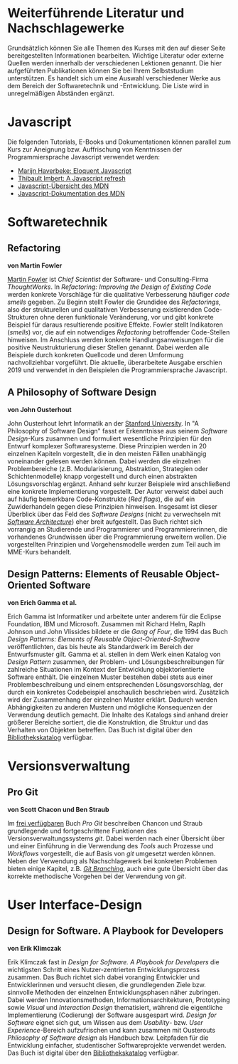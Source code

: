 # Weiterführende Literatur und Nachschlagewerke

Grundsätzlich können Sie alle Themen des Kurses mit den auf dieser Seite bereitgestellten Informationen bearbeiten. Wichtige Literatur oder externe Quellen werden innerhalb der verschiedenen Lektionen genannt. Die hier aufgeführten Publikationen können Sie bei Ihrem Selbststudium unterstützen. Es handelt sich um eine Auswahl verschiedener Werke aus dem Bereich der Softwaretechnik und -Entwicklung. Die Liste wird in unregelmäßigen Abständen ergänzt. 

# Javascript

Die folgenden Tutorials, E-Books und Dokumentationen können parallel zum Kurs zur Aneignung bzw. Auffrischung von Kenntnissen der Programmiersprache Javascript verwendet werden:

- [Marijn Haverbeke: Eloquent Javascript](http://eloquentjavascript.net/)
- [Thibault Imbert: A Javascript refresh](http://typedarray.org/javascript-refresh/)
- [Javascript-Übersicht des MDN](https://developer.mozilla.org/en-US/docs/Web/JavaScript/Guide)
- [Javascript-Dokumentation des MDN](https://developer.mozilla.org/en-US/docs/Web/JavaScript/Reference)

# Softwaretechnik

## Refactoring
**von Martin Fowler**

[Martin Fowler](https://martinfowler.com/) ist *Chief Scientist* der Software- und Consulting-Firma *ThoughtWorks*. In *Refactoring: Improving the Design of Existing Code* werden konkrete Vorschläge für die qualitative Verbesserung häufiger *code smells* gegeben. Zu Beginn stellt Fowler die Grundidee des *Refactorings*, also der strukturellen und qualitativen Verbesserung existierenden Code-Strukturen ohne deren funktionale Veränderung, vor und gibt konkrete Beispiel für daraus resultierende positive Effekte. Fowler stellt Indikatoren (*smells*) vor, die auf ein notwendiges *Refactoring* betroffender Code-Stellen hinweisen. Im Anschluss werden konkrete Handlungsanweisungen für die positive Neustrukturierung dieser Stellen genannt. Dabei werden alle Beispiele durch konkreten Quellcode und deren Umformung nachvollziehbar vorgeführt. Die aktuelle, überarbeitete Ausgabe erschien 2019 und verwendet in den Beispielen die Programmiersprache Javascript.

## A Philosophy of Software Design 
**von John Ousterhout**

John Ousterhout lehrt Informatik an der [Stanford University](https://web.stanford.edu/~ouster/cgi-bin/home.php). In "A Philosophy of Software Design" fasst er Erkenntnisse aus seinem *Software Design*-Kurs zusammen und formuliert wesentliche Prinzipien für den Entwurf komplexer Softwaresysteme. Diese Prinzipien werden in 20 einzelnen Kapiteln vorgestellt, die in den meisten Fällen unabhängig voneinander gelesen werden können. Dabei werden die einzelnen Problembereiche (z.B. Modularisierung, Abstraktion, Strategien oder Schichtenmodelle) knapp vorgestellt und durch einen abstrakten Lösungsvorschlag ergänzt. Anhand sehr kurzer Beispiele wird anschließend eine konkrete Implementierung vorgestellt. Der Autor verweist dabei auch auf häufig bemerkbare Code-Konstrukte (*Red flags*), die auf ein Zuwiderhandeln gegen diese Prinzipien hinweisen. Insgesamt ist dieser Überblick über das Feld des *Software Designs* (nicht zu verwechseln mit [*Software Architecture*](https://stackoverflow.com/questions/704855/software-design-vs-software-architecture#704909)) eher breit aufgestellt. Das Buch richtet sich vorrangig an Studierende und Programmierer und Programmiererinnen, die vorhandenes Grundwissen über die Programmierung erweitern wollen. Die vorgestellten Prinzipien und Vorgehensmodelle werden zum Teil auch im MME-Kurs behandelt. 

## Design Patterns: Elements of Reusable Object-Oriented Software
**von Erich Gamma et al.**

Erich Gamma ist Informatiker und arbeitete unter anderem für die Eclipse Foundation, IBM und Microsoft. Zusammen mit Richard Helm, Raplh Johnson und John Vlissides bildete er die *Gang of Four*, die 1994 das Buch *Design Patterns: Elements of Reusable Object-Oriented-Software* veröffentlichten, das bis heute als Standardwerk im Bereich der Entwurfsmuster gilt. Gamma et al. stellen in dem Werk einen Katalog von *Design Pattern* zusammen, der Problem- und Lösungsbeschreibungen für zahlreiche Situationen im Kontext der Entwicklung objektorientierte Software enthält. Die einzelnen Muster bestehen dabei stets aus einer Problembeschreibung und einem entsprechenden Lösungsvorschlag, der durch ein konkretes Codebeispiel anschaulich beschrieben wird. Zusätzlich wird der Zusammenhang der einzelnen Muster erklärt. Dadurch werden Abhängigkeiten zu anderen Mustern und mögliche Konsequenzen der Verwendung deutlich gemacht. Die Inhalte des Katalogs sind anhand dreier größerer Bereiche sortiert, die die Konstruktion, die Struktur und das Verhalten von Objekten betreffen. Das Buch ist digital über den [Bibliothekskatalog](https://www.regensburger-katalog.de/TouchPoint/perma.do?q=+1035%3D%22BV037353408%22+IN+%5B2%5D&v=ubr&l=de) verfügbar.

# Versionsverwaltung

## Pro Git
**von Scott Chacon und Ben Straub**

Im [frei verfügbaren](https://git-scm.com/book/en/v2) Buch *Pro Git* beschreiben Chancon und Straub grundlegende und fortgeschrittene Funktionen des Versionsverwaltungssystems *git*. Dabei werden nach einer Übersicht über und einer Einführung in die Verwendung des *Tools*  auch Prozesse und *Workflows* vorgestellt, die auf Basis von *git* umgesetzt werden können. Neben der Verwendung als Nachschlagewerk bei konkreten Problemen bieten einige Kapitel, z.B. [*Git Branching*](https://git-scm.com/book/en/v2/Git-Branching-Branches-in-a-Nutshell), auch eine gute Übersicht über das korrekte methodische Vorgehen bei der Verwendung von *git*.

# User Interface-Design

## Design for Software. A Playbook for Developers
**von Erik Klimczak**

Erik Klimczak fast in *Design for Software. A Playbook for Developers* die wichtigsten Schritt eines Nutzer-zentrierten Entwicklungsprozess zusammen. Das Buch richtet sich dabei voranging Entwickler und Entwicklerinnen und versucht diesen, die grundlegenden Ziele bzw. sinnvolle Methoden der einzelnen Entwicklungsphasen näher zubringen. Dabei werden Innovationsmethoden, Informationsarchitekturen, Prototyping sowie *Visual* und *Interaction Design* thematisiert, während die eigentliche Implementierung (Codierung) der Software ausgespart wird. *Design for Software* eignet sich gut, um Wissen aus dem *Usability*- bzw. *User Experience*-Bereich aufzufrischen und kann zusammen mit Ousterouts *Phliosophy of Software design* als Handbuch bzw. Leitpfaden für die Entwicklung einfacher, studentischer Softwareprojekte verwendet werden. Das Buch ist digital über den [Bibliothekskatalog](https://www.regensburger-katalog.de/TouchPoint/perma.do?q=+1035%3D%22BV041432102%22+IN+%5B2%5D&v=ubr&l=de) verfügbar.